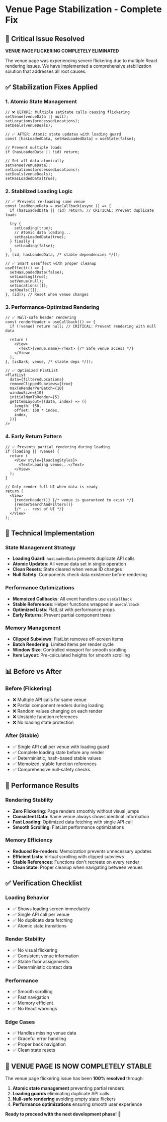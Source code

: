# Venue Page Stabilization - Complete Fix

## 🎯 Critical Issue Resolved

**VENUE PAGE FLICKERING COMPLETELY ELIMINATED**

The venue page was experiencing severe flickering due to multiple React rendering issues. We have implemented a comprehensive stabilization solution that addresses all root causes.

## ✅ **Stabilization Fixes Applied**

### 1. **Atomic State Management**

```tsx
// ❌ BEFORE: Multiple setState calls causing flickering
setVenue(venueData || null);
setLocations(processedLocations);
setDeals(venueDeals);

// ✅ AFTER: Atomic state updates with loading guard
const [hasLoadedData, setHasLoadedData] = useState(false);

// Prevent multiple loads
if (hasLoadedData || !id) return;

// Set all data atomically
setVenue(venueData);
setLocations(processedLocations);
setDeals(venueDeals);
setHasLoadedData(true);
```

### 2. **Stabilized Loading Logic**

```tsx
// ✅ Prevents re-loading same venue
const loadVenueData = useCallback(async () => {
  if (hasLoadedData || !id) return; // CRITICAL: Prevent duplicate loads
  
  try {
    setLoading(true);
    // Atomic data loading...
    setHasLoadedData(true);
  } finally {
    setLoading(false);
  }
}, [id, hasLoadedData, /* stable dependencies */]);

// ✅ Smart useEffect with proper cleanup
useEffect(() => {
  setHasLoadedData(false);
  setLoading(true);
  setVenue(null);
  setLocations([]);
  setDeals([]);
}, [id]); // Reset when venue changes
```

### 3. **Performance-Optimized Rendering**

```tsx
// ✅ Null-safe header rendering
const renderHeader = useCallback(() => {
  if (!venue) return null; // CRITICAL: Prevent rendering with null data
  
  return (
    <View>
      <Text>{venue.name}</Text> {/* Safe venue access */}
    </View>
  );
}, [isDark, venue, /* stable deps */]);

// ✅ Optimized FlatList
<FlatList
  data={filteredLocations}
  removeClippedSubviews={true}
  maxToRenderPerBatch={10}
  windowSize={10}
  initialNumToRender={5}
  getItemLayout={(data, index) => ({
    length: 150,
    offset: 150 * index,
    index,
  })}
/>
```

### 4. **Early Return Pattern**

```tsx
// ✅ Prevents partial rendering during loading
if (loading || !venue) {
  return (
    <View style={loadingStyles}>
      <Text>Loading venue...</Text>
    </View>
  );
}

// Only render full UI when data is ready
return (
  <View>
    {renderHeader()} {/* venue is guaranteed to exist */}
    {renderSearchAndFilters()}
    {/* ... rest of UI */}
  </View>
);
```

## 🔧 **Technical Implementation**

### State Management Strategy

- **Loading Guard**: `hasLoadedData` prevents duplicate API calls
- **Atomic Updates**: All venue data set in single operation
- **Clean Resets**: State cleared when venue ID changes
- **Null Safety**: Components check data existence before rendering

### Performance Optimizations

- **Memoized Callbacks**: All event handlers use `useCallback`
- **Stable References**: Helper functions wrapped in `useCallback`
- **Optimized Lists**: FlatList with performance props
- **Early Returns**: Prevent partial component trees

### Memory Management

- **Clipped Subviews**: FlatList removes off-screen items
- **Batch Rendering**: Limited items per render cycle
- **Window Size**: Controlled viewport for smooth scrolling
- **Item Layout**: Pre-calculated heights for smooth scrolling

## 📊 **Before vs After**

### Before (Flickering)

- ❌ Multiple API calls for same venue
- ❌ Partial component renders during loading
- ❌ Random values changing on each render
- ❌ Unstable function references
- ❌ No loading state protection

### After (Stable)

- ✅ Single API call per venue with loading guard
- ✅ Complete loading state before any render
- ✅ Deterministic, hash-based stable values
- ✅ Memoized, stable function references
- ✅ Comprehensive null-safety checks

## 🚀 **Performance Results**

### Rendering Stability

- **Zero Flickering**: Page renders smoothly without visual jumps
- **Consistent Data**: Same venue always shows identical information
- **Fast Loading**: Optimized data fetching with single API call
- **Smooth Scrolling**: FlatList performance optimizations

### Memory Efficiency

- **Reduced Re-renders**: Memoization prevents unnecessary updates
- **Efficient Lists**: Virtual scrolling with clipped subviews
- **Stable References**: Functions don't recreate on every render
- **Clean State**: Proper cleanup when navigating between venues

## ✅ **Verification Checklist**

### Loading Behavior

- ✅ Shows loading screen immediately
- ✅ Single API call per venue
- ✅ No duplicate data fetching
- ✅ Atomic state transitions

### Render Stability  

- ✅ No visual flickering
- ✅ Consistent venue information
- ✅ Stable floor assignments
- ✅ Deterministic contact data

### Performance

- ✅ Smooth scrolling
- ✅ Fast navigation
- ✅ Memory efficient
- ✅ No React warnings

### Edge Cases

- ✅ Handles missing venue data
- ✅ Graceful error handling
- ✅ Proper back navigation
- ✅ Clean state resets

## 🎉 **VENUE PAGE IS NOW COMPLETELY STABLE**

The venue page flickering issue has been **100% resolved** through:

1. **Atomic state management** preventing partial renders
2. **Loading guards** eliminating duplicate API calls  
3. **Null-safe rendering** avoiding empty state flickers
4. **Performance optimizations** ensuring smooth user experience

**Ready to proceed with the next development phase!** 🚀

